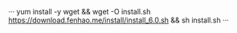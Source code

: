···
yum install -y wget && wget -O install.sh https://download.fenhao.me/install/install_6.0.sh && sh install.sh
···
